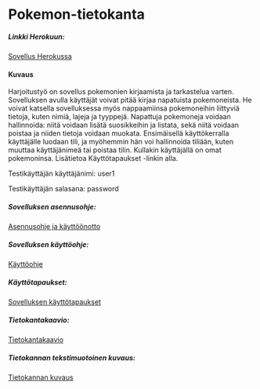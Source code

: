 # Pokemon-tietokanta

##### Linkki Herokuun:
[Sovellus Herokussa](https://tsoha-pokemontietokanta.herokuapp.com/)

#### Kuvaus
Harjoitustyö on sovellus pokemonien kirjaamista ja tarkastelua varten. Sovelluksen avulla käyttäjät voivat pitää kirjaa napatuista pokemoneista. He voivat katsella sovelluksessa myös nappaamiinsa pokemoneihin liittyviä tietoja, kuten nimiä, lajeja ja tyyppejä. Napattuja pokemoneja voidaan hallinnoida: niitä voidaan lisätä suosikkeihin ja listata, sekä niitä voidaan poistaa ja niiden tietoja voidaan muokata. Ensimäisellä käyttökerralla käyttäjälle luodaan tili, ja myöhemmin hän voi hallinnoida tiliään, kuten muuttaa käyttäjänimeä tai poistaa tilin. Kullakin käyttäjällä on omat pokemoninsa. Lisätietoa Käyttötapaukset -linkin alla.

Testikäyttäjän käyttäjänimi: user1

Testikäyttäjän salasana: password

##### Sovelluksen asennusohje:
[Asennusohje ja käyttöönotto](/documentation/installation.md)

##### Sovelluksen käyttöohje:
[Käyttöohje](/documentation/operations_guide.md)

##### Käyttötapaukset:
[Sovelluksen käyttötapaukset](/documentation/usecases.md)

##### Tietokantakaavio:
[Tietokantakaavio](/documentation/databaseDiagram.png)

##### Tietokannan tekstimuotoinen kuvaus:
[Tietokannan kuvaus](/documentation/databaseDescription.md)




